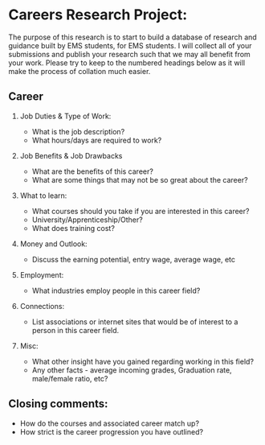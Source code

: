 
# Careers Research Project:
The purpose of this research is to start to build a database of research and guidance built by EMS students, for EMS students. I will collect all of your submissions and publish your research such that we may all benefit from your work.
Please try to keep to the numbered headings below as it will make the process of collation much easier.

## Career
1. Job Duties & Type of Work: 

    - What is the job description?
    - What hours/days are required to work?
    
2. Job Benefits & Job Drawbacks

    - What are the benefits of this career?
    - What are some things that may not be so great about the career?
    
3. What to learn: 
     - What courses should you take if you are interested in this career? 
     - University/Apprenticeship/Other?
     - What does training cost?
4. Money and Outlook: 
    - Discuss the earning potential, entry wage, average wage, etc
5. Employment: 
    - What industries employ people in this career field?
6. Connections: 
    - List associations or internet sites that would be of interest to a person in this career field. 
7. Misc: 
    - What other insight have you gained regarding working in this field?
    - Any other facts - average incoming grades, Graduation rate, male/female ratio, etc?

## Closing comments:
- How do the courses and associated career match up? 
- How strict is the career progression you have outlined?
